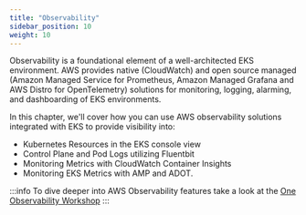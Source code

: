 ```yaml
---
title: "Observability"
sidebar_position: 10
weight: 10
---
```


Observability is a foundational element of a well-architected EKS environment. AWS provides native (CloudWatch) and open source managed (Amazon Managed Service for Prometheus, Amazon Managed Grafana and AWS Distro for OpenTelemetry) solutions for monitoring, logging, alarming, and dashboarding of EKS environments.

In this chapter,  we'll cover how you can use AWS observability solutions integrated with EKS to provide visibility into:

* Kubernetes Resources in the EKS console view
* Control Plane and Pod Logs utilizing Fluentbit
* Monitoring Metrics with CloudWatch Container Insights
* Monitoring EKS Metrics with AMP and ADOT.

:::info
To dive deeper into AWS Observability features take a look at the [One Observability Workshop](https://catalog.workshops.aws/observability/en-US)
:::
